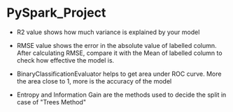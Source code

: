 # PySpark_Project

* R2 value shows how much variance is explained by your model

* RMSE value shows the error in the absolute value of labelled column. After calculating RMSE,
compare it with the Mean of labelled column to check how effective the model is.

* BinaryClassificationEvaluator helps to get area under ROC curve. More the area close to 1, more is the accuracy of the model

* Entropy and Information Gain are the methods used to decide the split in case of "Trees Method"
